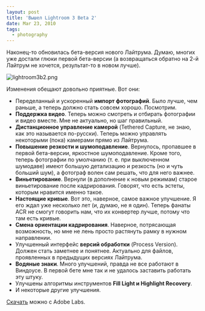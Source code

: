 ```yaml
---
layout: post
title: 'Вышел Lightroom 3 Beta 2'
date: Mar 23, 2010
tags:
  - photography
---
```


Наконец-то обновилась бета-версия нового Лайтрума. Думаю, многих уже достали глюки первой бета-версии (а возвращаться обратно на 2-й Лайтрум не хочется, результат-то в новом лучше).

![lightroom3b2.png](upload://lightroom3b2.png)

<!--more-->

Изменения обещают довольно приятные. Вот они:

- Переделанный и ускоренный **импорт фотографий**. Было лучше, чем раньше, а теперь должно стать совсем хорошо. Посмотрим.
- **Поддержка видео**. Теперь можно смотреть и отбирать фотографии и видео вместе. Мне не актуально, но шаг правильный.
- **Дистанционное управление камерой** (Tethered Capture, не знаю, как это называется по-русски). Теперь можно управлять некоторыми (пока) камерами прямо из Лайтрума.
- **Повышение резкости и шумоподавление**. Вернулось, пропавшее в первой бета-версии, яркостное шумоподавление. Кроме того, теперь фотографии по умолчанию (т. е. при выключенном шумодаве) имеют большую детализацию и резкость (но и чуть больший шум), а фотограф волен сам решать, что для него важнее.
- **Виньетирование**. Вернули (в дополнение к новым режимам) старое виньетирование после кадрирования. Говорят, что есть эстеты, которым нравится именно такое.
- **Настоящие кривые**. Вот это, наверное, самое важное улучшение. Я его ждал уже несколько лет (и, думаю, не я один). Теперь фанаты ACR не смогут говорить нам, что их конвертер лучше, потому что там есть кривые.
- **Смена ориентации кадрирования**. Наверное, потрясающая возможность, но мне не лень просто растянуть рамку в нужном направлении.
- Улучшенный интерфейс **версий обработки** (Process Version). Должен стать заметнее и понятнее. Актуально для файлов, проявленных в предыдущих версиях Лайтрума.
- **Водяные знаки**. Много улучшений, правда не все работают в Виндоусе. В первой бете мне так и не удалось заставить работать эту штуку.
- Улучшены алгоритмы инструментов **Fill Light и Highlight Recovery**.
- И некоторые другие улучшения.

[Скачать](http://labs.adobe.com/technologies/lightroom3/) можно с Adobe Labs.
